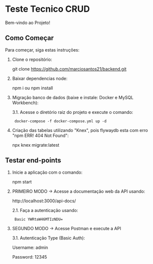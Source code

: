 
# Teste Tecnico CRUD

Bem-vindo ao Projeto!


## Como Começar
Para começar, siga estas instruções:

1. Clone o repositório:
   
   git clone https://github.com/marciosantos21/backend.git

3. Baixar dependencias node:
   
   npm i ou npm install

5. Migração banco de dados (baixe e instale: Docker e MySQL Workbench):
   
    3.1. Acesse o diretório raiz do projeto e execute o comando:
   
        docker-compose -f docker-compose.yml up -d

7. Criação das tabelas utilizando "Knex", pois flywaydb esta com erro "npm ERR! 404 Not Found":
   
    npx knex migrate:latest


## Testar end-points

1. Inicie a aplicação com o comando:
   
    npm start

2. PRIMEIRO MODO -> Acesse a documentação web da API usando:
   
    http://localhost:3000/api-docs/

    2.1. Faça a autenticação usando:
   
        Basic YWRtaW46MTIzNDU=

3. SEGUNDO MODO -> Acesse Postman e execute a API
   
    3.1. Autenticação Type (Basic Auth):
   
    Username: admin
   
    Password: 12345
